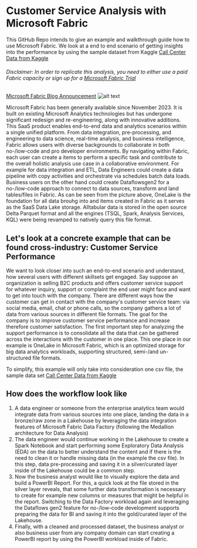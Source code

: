 # Customer Service Analysis with Microsoft Fabric
This GitHub Repo intends to give an example and walkthrough guide how to use Microsoft Fabric. We look at a end to end scenario of getting insights into the performance by using the sample dataset from Kaggle [Call Center Data from Kaggle](https://www.kaggle.com/datasets/satvicoder/call-center-data?resource=download)

###### Disclaimer: In order to replicate this analysis, you need to either use a paid Fabric capacity or sign up for a [Microsoft Fabric Trial](https://learn.microsoft.com/en-us/fabric/get-started/fabric-trial)

[Microsoft Fabric Blog Announcement](https://azure.microsoft.com/en-us/blog/introducing-microsoft-fabric-data-analytics-for-the-era-of-ai/)
![alt text](media/fabric_overview.webp)

Microsoft Fabric has been generally available since November 2023. It is built on existing Microsoft Analytics technologies but has undergone significant redesign and re-engineering, along with innovative additions. This SaaS product enables end-to-end data and analytics scenarios within a single unified platform. From data integration, pre-processing, and engineering to data science, real-time analysis, and business intelligence, Fabric allows users with diverse backgrounds to collaborate in both no-/low-code and pro developer environments. By navigating within Fabric, each user can create a items to perform a specific task and contribute to the overall holistic analysis use case in a collaborative environment. For example for data integration and ETL, Data Engineers could create a data pipeline with copy activities and orchestrate via schedules batch data loads. Business users on the other hand could create Dataflowsgen2 for a no-/low-code approach to connect to data sources, transform and land tables/files in Fabric. As can be seen from the picture above, OneLake is the foundation for all data brouhg into and items created in Fabric as it serves as the SaaS Data Lake storage. Alltabular data is stored in the open source Delta Parquet format and all the engines (TSQL, Spark, Analysis Services, KQL) were being revamped to natively query this file format.  

## Let's look at a concrete example that can be found cross-industry: Customer Service Performance
We want to look closer into such an end-to-end scenario and understand, how several users with different skillsets get engaged. Say suppose an organization is selling B2C products and offers customer service support for whatever inquiry, support or complaint the end user might face and want to get into touch with the company. There are different ways how the customer can get in contact with the company's customer service team: via social media, email, chat or phone calls, so the company gathers a lot of data from various sources in different file formats. The goal for the company is to improve customer service performance and increase therefore customer satisfaction. The first important step for analyzing the support performance is to consolidate all the data that can be gathered across the interactions with the customer in one place. This one place in our example is OneLake in Microsoft Fabric, which is an optimized storage for big data analytics workloads, supporting structured, semi-/and un-structured file formats.

To simplify, this example will only take into consideration one csv file, the sample data set [Call Center Data from Kaggle](https://www.kaggle.com/datasets/satvicoder/call-center-data?resource=download)

## How does the workflow look like
1) A data engineer or someone from the enterprise analytics team would integrate data from various sources into one place, landing the data in a bronze/raw zone in a Lakehouse by leveraging the data integration features of Microsoft Fabric Data Factory (following the Medallion architecture for Data Analysis)
2) The data engineer would continue working in the Lakehouse to create a Spark Notebook and start performing some Exploratory Data Analysis (EDA) on the data to better understand the content and if there is the need to clean it or handle missing data (in the example the csv file). In this step, data pre-processing and saving it in a silver/curated layer inside of the Lakehouse could be a common step.
3) Now the business analyst would like to visually explore the data and build a PowerBI Report. For this, a quick look at the file stored in the silver layer reveals, that some further data transformation is necessary to create for example new columns or measures that might be helpful in the report. Switching to the Data Factory workload again and leveraging the Dataflows gen2 feature for no-/low-code development supports preparing the data for BI and saving it into the gold/curated layer of the Lakehouse.
4) Finally, with a cleaned and processed dataset, the business analyst or also business user from any company domain can start creating a PowerBI report by using the PowerBI workload inside of Fabric.

<!--- ## Prerequisites
- You need a Microsoft Fabric subscription or sign up for a free [Microsoft Fabric (Preview) trial](https://learn.microsoft.com/en-gb/fabric/enterprise/licenses)
- Sign in to [Microsoft Fabric](https://fabric.microsoft.com/)
- Use an existing Microsoft Fabric Lakehouse or create a new once by following the steps in this [tutorial](https://learn.microsoft.com/en-gb/fabric/data-engineering/create-lakehouse)

## Step by Step guide for customer service analysis
### 1. Load Data 
Data Engineers can use the [Data Factory](https://learn.microsoft.com/en-us/fabric/get-started/fabric-trial) feature inside of Fabric to ingest, prepare and transform data from other sources and land it into OneLake. In our example, we will upload a local file directly into the Lakehouse

In Fabric, navigate to the Data Engineering experience by clicking on the icon at the bottom left (hint: this is where you switch between all different workloads). I created the "CallCenter_LH" for our example. With the filter button on the right, you can speed up searching for specific artifacts in Fabric. I selected "Lakehouse" to only get listed all Lakehouses I created.
     
![alt text](media/enterLH.png)

Find under the Home Tab "Get Data" and select "Upload files" as shown in the screenshot below. Continue with uploading the [Call Center dataset](https://www.kaggle.com/datasets/satvicoder/call-center-data?resource=download) from Kaggle
     
![alt text](media/uploadfiles.png)

Verify that the data is uploaded successuflly by clicking the "Refresh" icon and locate the csv file under the "Files" section. As the file is in csv format, it is stored under the "Files" section vs the "table" section. The File section can contains various file formats like csvs, images, parquet and more. The "Table" section contains refined and consolidated data that is ready for business analysis in the delta parquet format.

![alt_text](media/uploadedfile.png)
   
### 2. Process Data
Once the data is uploaded, it can be used and processed by other engines within Fabric, e.g. the SQL engine in the Data Warehouse workload or the KQL engine in the Real-Time Analytics workload etc. For example, merging and pre-processing different dataset can be achieved with code in a Spark Notebook inside the [Synapse Data Engineering experience](https://learn.microsoft.com/en-us/fabric/data-engineering/data-engineering-overview) and/or via the no-/low-code approach of Data Flows Gen2 insith the [Data Factory workload](https://learn.microsoft.com/en-us/fabric/data-factory/create-first-dataflow-gen2). We will first process the csv file of "File" section and then load it into a table into the "Table" section with a Spark Notebook. 

Create a Notebook

![alt_text](media/createnotebook.png)

Make sure your Lakehouse is attached and you selected PySpark (Python) as the language

![alt text](media/processcsv.png)

Insert and run the following code

```Python
#import pandas and read the call center csv file from the Lakehouse
import pandas as pd

cc = pd.read_csv("/lakehouse/default/" + "Files/Call Center Data.csv")
cc.head(5)

#renaming columns to exclude spaces
cc = cc.rename(columns= {"Incoming Calls": "incoming_calls", "Answered Calls": "answered_calls", "Answer Rate": "answer_rate", "Abandoned Calls": "abandoned_calls", "Answer Speed (AVG)": "answer_speed_avg", "Talk Duration (AVG)": "talk_duration_avg", "Waiting Time (AVG)": "waiting_time_avg", "Service Level (20 Seconds)": "servicel_level_20s"})

#drop Index column as it is unnecessary for further analysis in this case
cc = cc.drop(columns= ["Index"])

# Convert the columns with datetime information to datetime values 
cc_time = cc.copy()
cc_time[["answer_speed_avg", "talk_duration_avg", "waiting_time_avg"]] = cc_time[["answer_speed_avg", "talk_duration_avg", "waiting_time_avg"]].apply(pd.to_datetime, errors= "coerce")

#Create Spark Dataframe and write it back to the Lakehouse Tables section for PBI reporting later on
sparkDF = spark.createDataFrame(cc_time)
sparkDF.write.mode("overwrite").format("delta").save("Tables/" + "callcenter_processed")
```

Verify that the file was succeffully written in the table section by clicking on the three dots next to "Tables" and hit "Refresh"

![alt text](media/verifytable.png)

### 3. Perform some Exploratory Data Analysis
Let's continue with some EDA to better understand the data and retrieve some insights. You can stay in the current notebook, add the following code and run it:

```Python
#check the data types to get an overview
cc_time.dtypes

#check for null values
cc_time.isnull().sum()

#Converting datetime values into decimals for the hours, minutes, and seconds in order to have useable statistical (float) data 
cc_timefloat = cc_time.copy()
cc_timefloat['answer_speed_avg'] =  cc_timefloat['answer_speed_avg'].dt.hour * 60 + cc_timefloat['answer_speed_avg'].dt.minute + cc_timefloat['answer_speed_avg'].dt.second/60
cc_timefloat['talk_duration_avg'] = cc_timefloat['talk_duration_avg'].dt.hour * 60 + cc_timefloat['talk_duration_avg'].dt.minute + cc_timefloat['talk_duration_avg'].dt.second/60
cc_timefloat['waiting_time_avg'] = cc_timefloat['waiting_time_avg'].dt.hour * 60 + cc_timefloat['waiting_time_avg'].dt.minute + cc_timefloat['waiting_time_avg'].dt.second/60

#create a correlation matrix to understand how the parameters impact each other
import seaborn as sns
from matplotlib import pyplot as plt
plt.figure(figsize=(15,10)) 
sns.color_palette("dark", as_cmap=True)
sns.heatmap(cc_timefloat.corr(), annot=True, cmap='coolwarm', center = 0)

```
### 4. Data Transformation with DataFlow Gen2 
We will now make use of the no-/low-code ETL feature inside of "Data Factory" to create a new column. Navigate on the bottom left to the Data Factory workload and click on new DataFlow Gen2

![alt text](media/createdataflow.png)

Now we need to connect to our call center data we stored in the Table section in our Lakehouse. Click on "get data from a different source"

![alt text](media/dataflowgetdata.png)

Type in the search bar "Lakehouse" and click on the Lakehouse beta connector. Use the authentication kind "Organizational Account", sign in and click next.

![alt text](media/connectLH.png)

Navigate on the left to your Fabric Workspace > your Lakehouse (in my case CallCenter_LH) and select the callcenter_processed dataset and click create

![alt text](media/connectdata.png)

Now, we want to change the data type of the column "answer_rate" to decimal. Right-click on the column name, go to "change type" and click "decimal number". You will see on the right side in the Query settings field, that this step has been added.

![alt text](media/todecimal.png)

We will create a new column, "answer_rate_bucket", that will assign 4 different categories depending on the input from our column "answer_rate". Navigate at the tab bar to "Add column", then select "custom column" and a window will open. Change the name of the column we want to create to "answer_rate_bucket", change the Type to "Text" and add the following code into the field
```Python
if [answer_rate] >= 0 and [answer_rate] < 0.25 then "0-24%"
    else if [answer_rate] >= 0.25 and [answer_rate] < 0.5 then "25-49%"
    else if [answer_rate] >= 0.5 and [answer_rate] < 0.75 then "50-74%"
    else if [answer_rate] >= 0.75 and [answer_rate] < 1 then "75-99%"
    else if [answer_rate] = 1 then "100%"
    else "Other"
```
![alt text](media/customcolumn.png)

Verify that the step (custom column) has been added to the flow and you can see also the column in the data preview with inputs. Now we bring this data back to the Lakehouse. On the right bottom click to add a data destination and select "Lakehouse"

![alt text](media/datadestination.png)

Follow the wizward to authenticate the same way you did for connecting to the data source Lakehouse earlier (beginning of Step 4). Now we will bring the data into a new table in the same Lakehouse but with a different name so we can later on identify the dataset.

![alt text](media/LHdestination.png)

Click on next and keep the settings are they are (Update method = replace) and the source types should be correctly identified. Click on save settings. Back on the Power Query screen, locate on the bottom right the "Publish" button and click to publish now.


### 5. Create PowerBI Report
With Microsoft Fabric PowerBI, a new connection mode has been introduced: [Direct Lake Mode]([https://learn.microsoft.com/en-us/fabric/data-engineering/lakehouse-pbi-reporting](https://learn.microsoft.com/en-us/power-bi/enterprise/directlake-overview)). This capability allows very fast BI visualization on large datasets by loading parquet files directly from the Data Lake into the PBI engine, without the necessity to query a Lakehouse endpoint nor importing data into a PowerBI dataset. In order to create a Direct Lake dataset, we need to go back to our Lakehouse we have been working on in the previous steps (switch back on the left bottom to the Data Engineering icon and select your Lakehouse). From there you should verify that your table transformed in Step 4 with Dataflows Gen2 has been saved. 

Next, click on "New Power BI dataset" and select the table that has been created after Step 4 from the Dataflow transformation (you can verify by spotting the "answer_rate_bucket" column) and click "confirm". 

![alt text](media/newPBIdataset.png)

Now we would have the opportunity to do some data modelling and create relationships between several tables. In this case, we skip it as we just have one table and click on "New Report"

![alt text](media/newreport.png)

By expanding the table on the right side in PowerBI, you can see all the columns. Just by clicking on "answer_rate_bucket" and "answered calls", automatically a visual table is created. Feel free to explore and create further tiles to explore the data

![alt text](media/newtile.png) --->

